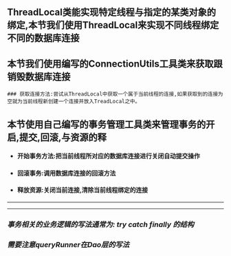 ## ThreadLocal类能实现特定线程与指定的某类对象的绑定,本节我们使用ThreadLocal来实现不同线程绑定不同的数据库连接

## 本节我们使用编写的ConnectionUtils工具类来获取跟销毁数据库连接

	### 获取连接方法:尝试从ThreadLocal中获取一个属于当前线程的连接,如果获取到的连接为空就为当前线程新创建一个连接并放入TreadLocal之中。



## 本节使用自己编写的事务管理工具类来管理事务的开启,提交,回滚,与资源的释

+ #### 开始事务方法:把当前线程所对应的数据库连接进行关闭自动提交操作

+ #### 回滚事务:调用数据库连接的回滚方法

+ #### 释放资源:关闭当前连接,清除当前线程绑定的连接



---

---



### *事务相关的业务逻辑的写法通常为: try catch finally 的结构*

### *需要注意queryRunner在Dao层的写法*